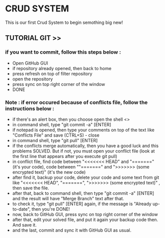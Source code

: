 CRUD SYSTEM
===========

This is our first Crud System to begin semothing big new!


TUTORIAL GIT >>
---------------

### if you want to commit, follow this steps below :
* Open GitHub GUI
* if repository already opened, then back to home
* press refresh on top of filter repository
* open the repository
* press sync on top right corner of the window
* DONE

### Note : if error occured because of conflicts file, follow the instructions below :
* if there's an alert box, then you choose open the shell <>
* in command shell, type "git commit -a" [ENTER]
* if notepad is opened, then type your comments on top of the text like "Conflicts File" and save (CTRL+S) - close
* in command shell, type "git pull" [ENTER]
* if the conflicts merge automatically, then you have a good luck and this problems SOLVED. But if not, you must open your conflict file (look at the first    line that appears after you execute git pull)
* in conflict file, find code between "<<<<<<< HEAD" and "=======" (it's your code), code between ""=======" and ">>>>>>> (some encrypted text)" (it's the    new code)
* after find it, backup your code, delete your code and some text from git like "<<<<<<< HEAD", "=======", ">>>>>>> (some encrypted text)" , then save the  file.
* after that, back to command shell, then type "git commit -a" [ENTER] and the result will have "Merge Branch" text after that.
* to check it, type "git pull" [ENTER] again, if the message is "Already up-to-date", then you're DONE!
* now, back to GitHub GUI, press sync on top right corner of the window
* after that, edit your solved file, and put it again your backup code then. And save it.
* and the last, commit and sync it with GitHub GUI as usual.